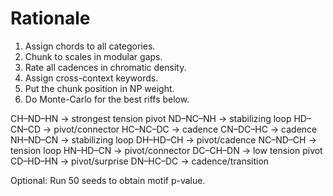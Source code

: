 # Rationale 

1. Assign chords to all categories.
2. Chunk to scales in modular gaps. 
3. Rate all cadences in chromatic density. 
4. Assign cross-context keywords. 
5. Put the chunk position in NP weight. 
6. Do Monte-Carlo for the best riffs below.

CH–ND–HN → strongest tension pivot
ND–NC–NH → stabilizing loop
HD–CN–CD → pivot/connector
HC–NC–DC → cadence
CN–DC–HC → cadence
NH–ND–CN → stabilizing loop
DH–HD–CH → pivot/cadence 
NC–ND–CH → tension loop
HN–HD–CN → pivot/connector
DC–CH–DN → low tension pivot 
CD–HD–HN → pivot/surprise 
DN–HC–DC → cadence/transition

Optional: Run 50 seeds to obtain motif p-value. 
